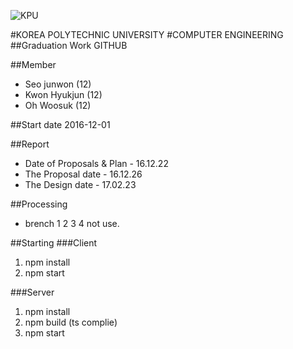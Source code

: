 ![KPU](https://firebasestorage.googleapis.com/v0/b/m2mproject-d7ae6.appspot.com/o/%ED%95%9C%EA%B5%AD%EC%82%B0%EC%97%85%EA%B8%B0%EC%88%A0%EB%8C%80%ED%95%99%EA%B5%90%EB%A1%9C%EA%B3%A0.jpg?alt=media&token=98517078-3bd0-4490-b05a-19f3015fe5d8)


#KOREA POLYTECHNIC UNIVERSITY
#COMPUTER ENGINEERING
##Graduation Work GITHUB

##Member
* Seo junwon (12)
* Kwon Hyukjun (12)
* Oh Woosuk (12)


##Start date
2016-12-01

##Report
* Date of Proposals & Plan - 16.12.22
* The Proposal date - 16.12.26
* The Design date - 17.02.23

##Processing
* brench 1 2 3 4 not use.

##Starting
###Client
1. npm install
2. npm start 

###Server
1. npm install
2. npm build (ts complie)
3. npm start
